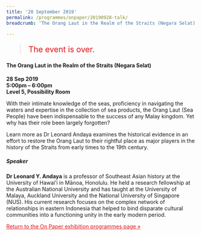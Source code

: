 ```yaml
---
title: '28 September 2019'
permalink: /programmes/onpaper/20190928-talk/
breadcrumb: 'The Orang Laut in the Realm of the Straits (Negara Selat)'

---
```



<blockquote style="color: #E21216; font-size: 150%;">The event is over.</blockquote>

#### The Orang Laut in the Realm of the Straits (Negara Selat)

__28 Sep 2019__<br>
__5:00pm – 6:00pm__<br>
__Level 5, Possibility Room__

With their intimate knowledge of the seas, proficiency in navigating the waters and expertise in the collection of sea products, the Orang Laut (Sea People) have been indispensable to the success of any Malay kingdom. Yet why has their role been largely forgotten? 

Learn more as Dr Leonard Andaya examines the historical evidence in an effort to restore the Orang Laut to their rightful place as major players in the history of the Straits from early times to the 19th century. 

##### Speaker
__Dr Leonard Y. Andaya__ is a professor of Southeast Asian history at the University of Hawai’i in Mānoa, Honolulu. He held a research fellowship at the Australian National University and has taught at the University of Malaya, Auckland University and the National University of Singapore (NUS). His current research focuses on the complex network of relationships in eastern Indonesia that helped to bind disparate cultural communities into a functioning unity in the early modern period.

<a href="/exhibitions/past-exhibitions/onpaper/programmes/" style="color:#E21216;">Return to the On Paper exhibition programmes page &#187;</a>
